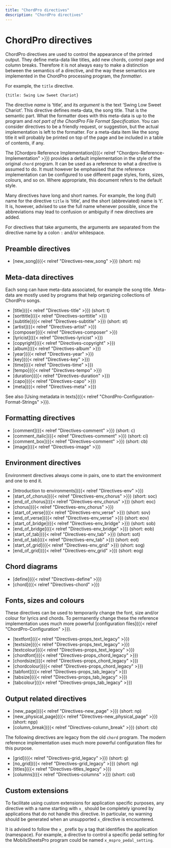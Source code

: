 ```yaml
---
title: "ChordPro directives"
description: "ChordPro directives"
---
```


# ChordPro directives

ChordPro directives are used to control the appearance of the printed output. They define meta-data like titles, add new chords, control page and column breaks. Therefore it is not always easy to make a distinction between the semantics of a directive, and the way these semantics are implemented in the ChordPro processing program, the _formatter_.

For example, the `title` directive.

    {title: Swing Low Sweet Chariot}

The directive _name_ is ‘title’, and its _argument_ is the text ‘Swing Low Sweet Chariot’. This directive defines meta-data, the song title. That is the semantic part. What the formatter does with this meta-data is up to the program and _not part of the ChordPro File Format Specification_. You can consider directives to be a friendly request, or suggestion, but the actual implementation is left to the formatter. For a meta-data item like the song title it will probably be printed on top of the page and be included in a table of contents, if any.

The [Chordpro Reference Implementation]({{< relref "Chordpro-Reference-Implementation" >}}) provides a default implementation in the style of the original `chord` program. It can be used as a reference to what a directive is assumed to do. It must however be emphasised that the reference implementation can be configured to use different page styles, fonts, sizes, colours, and so on. Where appropriate, this document refers to the default style.

Many directives have long and short names. For example, the long (full) name for the directive `title` is ‘title’,
and the short (abbreviated) name is ‘t’. It is, however, advised to use the full name whenever possible, since the abbreviations may lead to confusion or ambiguity if new directives are added.

For directives that take arguments, the arguments are separated from the directive name by a colon `:` and/or whitespace.

## Preamble directives

* [new_song]({{< relref "Directives-new_song" >}}) (short: ns)

## Meta-data directives

Each song can have meta-data associated, for example the song title. Meta-data are mostly used by programs that help
organizing collections of ChordPro songs.

* [title]({{< relref "Directives-title" >}}) (short: t)
* [sorttitle]({{< relref "Directives-sorttitle" >}})
* [subtitle]({{< relref "Directives-subtitle" >}}) (short: st)
* [artist]({{< relref "Directives-artist" >}})
* [composer]({{< relref "Directives-composer" >}})
* [lyricist]({{< relref "Directives-lyricist" >}})
* [copyright]({{< relref "Directives-copyright" >}})
* [album]({{< relref "Directives-album" >}})
* [year]({{< relref "Directives-year" >}})
* [key]({{< relref "Directives-key" >}})
* [time]({{< relref "Directives-time" >}})
* [tempo]({{< relref "Directives-tempo" >}})
* [duration]({{< relref "Directives-duration" >}})
* [capo]({{< relref "Directives-capo" >}})
* [meta]({{< relref "Directives-meta" >}})

See also [Using metadata in texts]({{< relref "ChordPro-Configuration-Format-Strings" >}}).

## Formatting directives

* [comment]({{< relref "Directives-comment" >}}) (short: c)
* [comment_italic]({{< relref "Directives-comment" >}}) (short: ci)
* [comment_box]({{< relref "Directives-comment" >}}) (short: cb)
* [image]({{< relref "Directives-image" >}})

## Environment directives

Environment directives always come in pairs, one to start the
environment and one to end it.

* [Introduction to environments]({{< relref "Directives-env" >}})
* [start_of_chorus]({{< relref "Directives-env_chorus" >}}) (short: soc)
* [end_of_chorus]({{< relref "Directives-env_chorus" >}}) (short: eoc)
* [chorus]({{< relref "Directives-env_chorus" >}})
* [start_of_verse]({{< relref "Directives-env_verse" >}}) (short: sov)
* [end_of_verse]({{< relref "Directives-env_verse" >}}) (short: eov)
* [start_of_bridge]({{< relref "Directives-env_bridge" >}}) (short: sob)
* [end_of_bridge]({{< relref "Directives-env_bridge" >}}) (short: eob)
* [start_of_tab]({{< relref "Directives-env_tab" >}}) (short: sot)
* [end_of_tab]({{< relref "Directives-env_tab" >}}) (short: eot)
* [start_of_grid]({{< relref "Directives-env_grid" >}}) (short: sog)
* [end_of_grid]({{< relref "Directives-env_grid" >}}) (short: eog)

## Chord diagrams

* [define]({{< relref "Directives-define" >}})
* [chord]({{< relref "Directives-chord" >}})

## Fonts, sizes and colours

These directives can be used to temporarily change the font, size and/or colour for lyrics and chords. To permanently change these the reference implementation uses much more powerful [configuration files]({{< relref "ChordPro-Configuration" >}}).

* [textfont]({{< relref "Directives-props_text_legacy" >}})
* [textsize]({{< relref "Directives-props_text_legacy" >}})
* [textcolour]({{< relref "Directives-props_text_legacy" >}})
* [chordfont]({{< relref "Directives-props_chord_legacy" >}})
* [chordsize]({{< relref "Directives-props_chord_legacy" >}})
* [chordcolour]({{< relref "Directives-props_chord_legacy" >}})
* [tabfont]({{< relref "Directives-props_tab_legacy" >}})
* [tabsize]({{< relref "Directives-props_tab_legacy" >}})
* [tabcolour]({{< relref "Directives-props_tab_legacy" >}})

## Output related directives

* [new_page]({{< relref "Directives-new_page" >}}) (short: np)
* [new_physical_page]({{< relref "Directives-new_physical_page" >}}) (short: npp)
* [column_break]({{< relref "Directives-column_break" >}}) (short: cb)

The following directives are legacy from the old `chord` program. The modern reference implementation uses much more powerful configuration files for this purpose.

* [grid]({{< relref "Directives-grid_legacy" >}}) (short: g)
* [no_grid]({{< relref "Directives-grid_legacy" >}}) (short: ng)
* [titles]({{< relref "Directives-titles_legacy" >}})
* [columns]({{< relref "Directives-columns" >}}) (short: col)

## Custom extensions

To facilitate using custom extensions for application specific purposes, any directive with a name starting with `x_` should be completely ignored by applications that do not handle this directive. In particular, no warning should be generated when an unsupported `x_`directive is encountered.

It is advised to follow the `x_` prefix by a tag that identifies the application (namespace). For example, a directive  to control a specific pedal setting for the MobilsSheetsPro program could be named `x_mspro_pedal_setting`.
